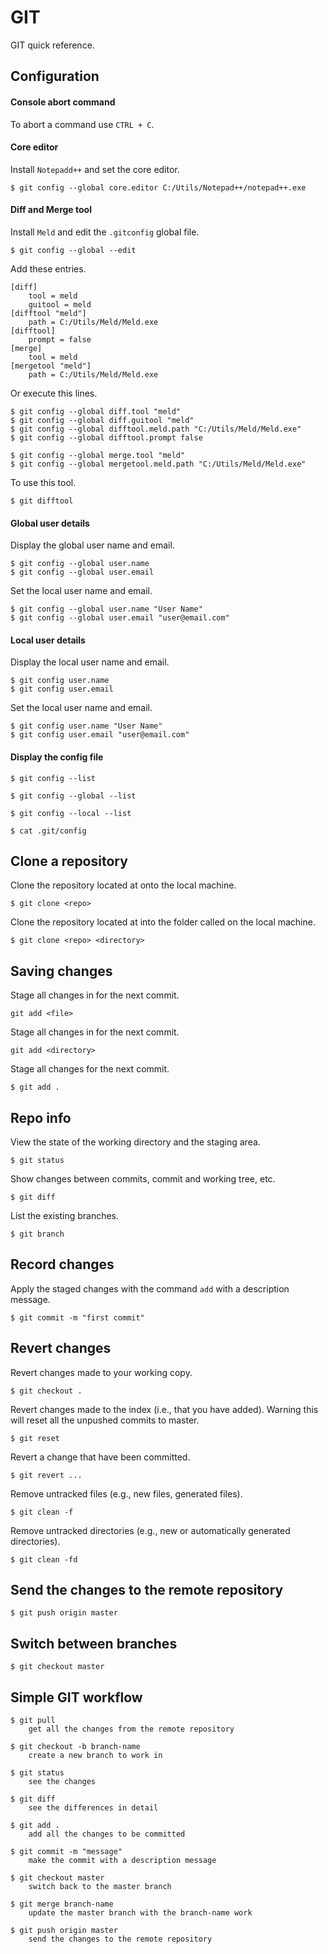 # GIT

GIT quick reference.

## Configuration

#### Console abort command

To abort a command use `CTRL + C`.

#### Core editor

Install `Notepadd++` and set the core editor.

```
$ git config --global core.editor C:/Utils/Notepad++/notepad++.exe
```

#### Diff and Merge tool

Install `Meld` and edit the `.gitconfig` global file.

```
$ git config --global --edit
```

Add these entries.

```
[diff]
    tool = meld
    guitool = meld
[difftool "meld"]
    path = C:/Utils/Meld/Meld.exe
[difftool]
	prompt = false
[merge]
	tool = meld
[mergetool "meld"]
	path = C:/Utils/Meld/Meld.exe
```

Or execute this lines.

```
$ git config --global diff.tool "meld"
$ git config --global diff.guitool "meld"
$ git config --global difftool.meld.path "C:/Utils/Meld/Meld.exe"
$ git config --global difftool.prompt false

$ git config --global merge.tool "meld"
$ git config --global mergetool.meld.path "C:/Utils/Meld/Meld.exe"
```

To use this tool.

```
$ git difftool
```

#### Global user details

Display the global user name and email.

```
$ git config --global user.name
$ git config --global user.email
```

Set the local user name and email.

```
$ git config --global user.name "User Name"
$ git config --global user.email "user@email.com"
```

#### Local user details

Display the local user name and email.

```
$ git config user.name
$ git config user.email
```

Set the local user name and email.

```
$ git config user.name "User Name"
$ git config user.email "user@email.com"
```

#### Display the config file

```
$ git config --list
```

```
$ git config --global --list
```

```
$ git config --local --list
```

```
$ cat .git/config
```

## Clone a repository

Clone the repository located at <repo> onto the local machine.

```
$ git clone <repo>
```

Clone the repository located at <repo> into the folder called <directory> on the local machine.

```
$ git clone <repo> <directory>
```

## Saving changes

Stage all changes in <file> for the next commit.

```
git add <file>
```

Stage all changes in <directory> for the next commit.

```
git add <directory>
```

Stage all changes for the next commit.

```
$ git add .
```

## Repo info

View the state of the working directory and the staging area.

```
$ git status
```

Show changes between commits, commit and working tree, etc.

```
$ git diff
```

List the existing branches.

```
$ git branch
```

## Record changes

Apply the staged changes with the command `add` with a description message.

```
$ git commit -m "first commit"
```

## Revert changes

Revert changes made to your working copy.

```
$ git checkout .
```

Revert changes made to the index (i.e., that you have added). Warning this will reset all the unpushed commits to master.

```
$ git reset
```

Revert a change that have been committed.

```
$ git revert ...
```

Remove untracked files (e.g., new files, generated files).

```
$ git clean -f
```

Remove untracked directories (e.g., new or automatically generated directories).

```
$ git clean -fd
```

## Send the changes to the remote repository

```
$ git push origin master
```

## Switch between branches

```
$ git checkout master
```

## Simple GIT workflow

```
$ git pull
    get all the changes from the remote repository
```
```
$ git checkout -b branch-name
    create a new branch to work in
```
```
$ git status
    see the changes
```
```
$ git diff
    see the differences in detail
```
```
$ git add .
    add all the changes to be committed
```
```
$ git commit -m "message"
    make the commit with a description message
```
```
$ git checkout master
    switch back to the master branch
```
```
$ git merge branch-name
    update the master branch with the branch-name work
```
```
$ git push origin master
    send the changes to the remote repository
```
